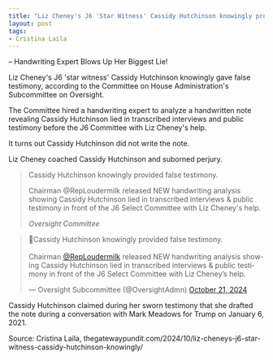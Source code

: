 ```yaml
---
title: "Liz Cheney's J6 'Star Witness' Cassidy Hutchinson knowingly provided false testimony"
layout: post
tags:
- Cristina Laila
---
```


– Handwriting Expert Blows Up Her Biggest Lie!

Liz Cheney's J6 'star witness' Cassidy Hutchinson knowingly gave false testimony, according to the Committee on House Administration's Subcommittee on Oversight.

The Committee hired a handwriting expert to analyze a handwritten note revealing Cassidy Hutchinson lied in transcribed interviews and public testimony before the J6 Committee with Liz Cheney's help.

It turns out Cassidy Hutchinson did not write the note.

Liz Cheney coached Cassidy Hutchinson and suborned perjury.

> Cassidy Hutchinson knowingly provided false testimony.
>
> Chairman @RepLoudermilk released NEW handwriting analysis showing Cassidy Hutchinson lied in transcribed interviews & public testimony in front of the J6 Select Committee with Liz Cheney's help.
>
> <cite>Oversight Committee</cite>

<blockquote class="twitter-tweet"><p lang="en" dir="ltr">🧵Cassidy Hutchinson knowingly provided false testimony.<br><br>Chairman <a href="https://twitter.com/RepLoudermilk?ref_src=twsrc%5Etfw">@RepLoudermilk</a> released NEW handwriting analysis showing Cassidy Hutchinson lied in transcribed interviews &amp; public testimony in front of the J6 Select Committee with Liz Cheney’s help.</p>&mdash; Oversight Subcommittee (@OversightAdmn) <a href="https://twitter.com/OversightAdmn/status/1848365494249906574?ref_src=twsrc%5Etfw">October 21, 2024</a></blockquote> <script async src="https://platform.twitter.com/widgets.js" charset="utf-8"></script>

Cassidy Hutchinson claimed during her sworn testimony that she drafted the note during a conversation with Mark Meadows for Trump on January 6, 2021.

Source: Cristina Laila, thegatewaypundit.com/2024/10/liz-cheneys-j6-star-witness-cassidy-hutchinson-knowingly/

